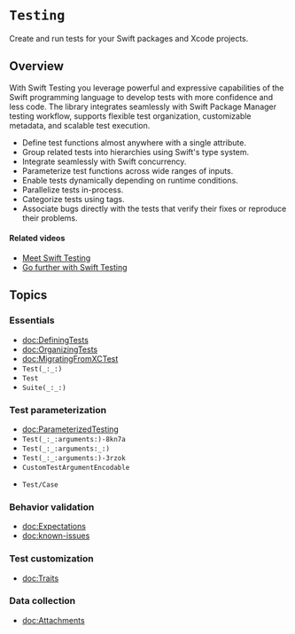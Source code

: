 # ``Testing``

<!-- NOTE: The link above must match the module name, not the package name. -->

<!--
This source file is part of the Swift.org open source project

Copyright (c) 2023–2024 Apple Inc. and the Swift project authors
Licensed under Apache License v2.0 with Runtime Library Exception

See https://swift.org/LICENSE.txt for license information
See https://swift.org/CONTRIBUTORS.txt for Swift project authors
-->

Create and run tests for your Swift packages and Xcode projects.

## Overview

With Swift Testing you leverage powerful and expressive capabilities of
the Swift programming language to develop tests with more confidence and less
code. The library integrates seamlessly with Swift Package Manager testing
workflow, supports flexible test organization, customizable metadata, and
scalable test execution. 

- Define test functions almost anywhere with a single attribute.
- Group related tests into hierarchies using Swift's type system.
- Integrate seamlessly with Swift concurrency.
- Parameterize test functions across wide ranges of inputs.
- Enable tests dynamically depending
on runtime conditions. 
- Parallelize tests in-process.
- Categorize tests using tags.
- Associate bugs directly with the tests that verify their fixes or reproduce
their problems.

#### Related videos

- [Meet Swift Testing](https://developer.apple.com/videos/play/wwdc2024/10179)
- [Go further with Swift Testing](https://developer.apple.com/videos/play/wwdc2024/10195)

## Topics

### Essentials

- <doc:DefiningTests>
- <doc:OrganizingTests>
- <doc:MigratingFromXCTest>
- ``Test(_:_:)``
- ``Test``
- ``Suite(_:_:)``

### Test parameterization

- <doc:ParameterizedTesting>
- ``Test(_:_:arguments:)-8kn7a``
- ``Test(_:_:arguments:_:)``
- ``Test(_:_:arguments:)-3rzok``
- ``CustomTestArgumentEncodable``
<!-- - ``Test/Parameter`` -->
- ``Test/Case``

### Behavior validation

- <doc:Expectations>
- <doc:known-issues>

### Test customization

- <doc:Traits>

### Data collection

- <doc:Attachments>

